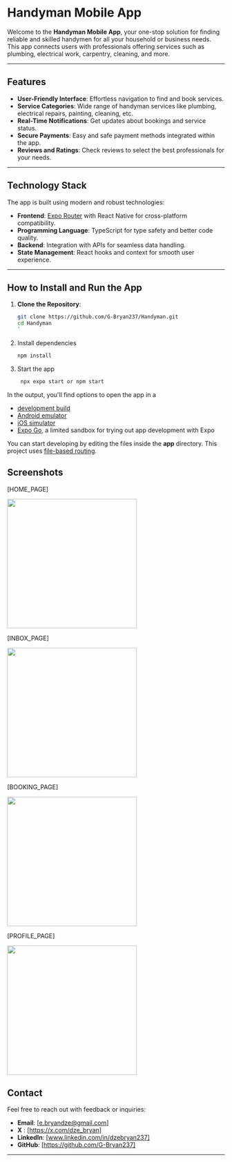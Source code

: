 # Handyman Mobile App

Welcome to the **Handyman Mobile App**, your one-stop solution for finding reliable and skilled handymen for all your household or business needs. This app connects users with professionals offering services such as plumbing, electrical work, carpentry, cleaning, and more.

---

## Features

- **User-Friendly Interface**: Effortless navigation to find and book services.
- **Service Categories**: Wide range of handyman services like plumbing, electrical repairs, painting, cleaning, etc.
- **Real-Time Notifications**: Get updates about bookings and service status.
- **Secure Payments**: Easy and safe payment methods integrated within the app.
- **Reviews and Ratings**: Check reviews to select the best professionals for your needs.

---

## Technology Stack

The app is built using modern and robust technologies:
- **Frontend**: [Expo Router](https://expo.dev/router) with React Native for cross-platform compatibility.
- **Programming Language**: TypeScript for type safety and better code quality.
- **Backend**: Integration with APIs for seamless data handling.
- **State Management**: React hooks and context for smooth user experience.

---

## How to Install and Run the App

1. **Clone the Repository**:
   ```bash
   git clone https://github.com/G-Bryan237/Handyman.git
   cd Handyman
   `

2. Install dependencies

   ```bash
   npm install

3. Start the app

   ```bash
    npx expo start or npm start
   ```

In the output, you'll find options to open the app in a

- [development build](https://docs.expo.dev/develop/development-builds/introduction/)
- [Android emulator](https://docs.expo.dev/workflow/android-studio-emulator/)
- [iOS simulator](https://docs.expo.dev/workflow/ios-simulator/)
- [Expo Go](https://expo.dev/go), a limited sandbox for trying out app development with Expo

You can start developing by editing the files inside the **app** directory. This project uses [file-based routing](https://docs.expo.dev/router/introduction).

## Screenshots
[HOME_PAGE]
<div> <img src="frontend/screenshot/Home.jpg" width="300" /> </div>

[INBOX_PAGE]
<div> <img src="frontend/screenshot/inbox.jpg" width="300" /> </div>

[BOOKING_PAGE]
<div> <img src="frontend/screenshot/Booking.jpg" width="300" /> </div>

[PROFILE_PAGE]
<div> <img src="frontend/screenshot/Profile.jpg" width="300" /> </div>

## Contact

Feel free to reach out with feedback or inquiries:

- **Email**: [e.bryandze@gmail.com]
- **X** : [https://x.com/dze_bryan]
- **LinkedIn**: [www.linkedin.com/in/dzebryan237]
- **GitHub**: [https://github.com/G-Bryan237]

---

